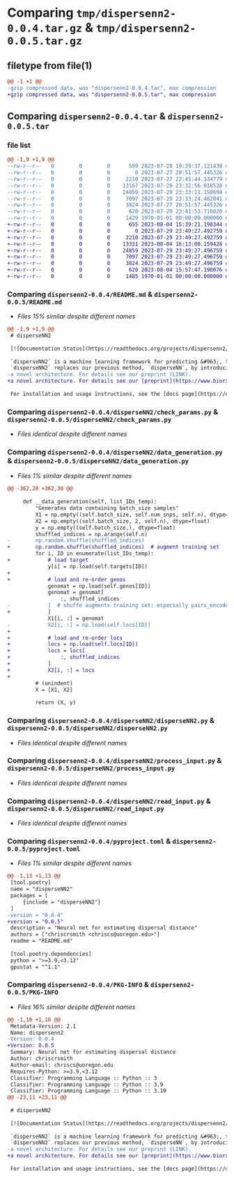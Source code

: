 # Comparing `tmp/dispersenn2-0.0.4.tar.gz` & `tmp/dispersenn2-0.0.5.tar.gz`

## filetype from file(1)

```diff
@@ -1 +1 @@
-gzip compressed data, was "dispersenn2-0.0.4.tar", max compression
+gzip compressed data, was "dispersenn2-0.0.5.tar", max compression
```

## Comparing `dispersenn2-0.0.4.tar` & `dispersenn2-0.0.5.tar`

### file list

```diff
@@ -1,9 +1,9 @@
--rw-r--r--   0        0        0      599 2023-07-28 19:39:37.121430 dispersenn2-0.0.4/README.md
--rw-r--r--   0        0        0        0 2023-07-27 20:51:57.445326 dispersenn2-0.0.4/disperseNN2/__init__.py
--rw-r--r--   0        0        0     2210 2023-07-27 22:45:44.334779 dispersenn2-0.0.4/disperseNN2/check_params.py
--rw-r--r--   0        0        0    13167 2023-07-29 23:32:56.018528 dispersenn2-0.0.4/disperseNN2/data_generation.py
--rw-r--r--   0        0        0    24859 2023-07-29 23:33:11.150694 dispersenn2-0.0.4/disperseNN2/disperseNN2.py
--rw-r--r--   0        0        0     7097 2023-07-29 23:33:24.482841 dispersenn2-0.0.4/disperseNN2/process_input.py
--rw-r--r--   0        0        0     3824 2023-07-27 20:51:57.445326 dispersenn2-0.0.4/disperseNN2/read_input.py
--rw-r--r--   0        0        0      620 2023-07-29 23:41:53.716020 dispersenn2-0.0.4/pyproject.toml
--rw-r--r--   0        0        0     1429 1970-01-01 00:00:00.000000 dispersenn2-0.0.4/PKG-INFO
+-rw-r--r--   0        0        0      655 2023-08-04 15:39:21.198344 dispersenn2-0.0.5/README.md
+-rw-r--r--   0        0        0        0 2023-07-29 23:49:27.492759 dispersenn2-0.0.5/disperseNN2/__init__.py
+-rw-r--r--   0        0        0     2210 2023-07-29 23:49:27.492759 dispersenn2-0.0.5/disperseNN2/check_params.py
+-rw-r--r--   0        0        0    13331 2023-08-04 16:13:00.159428 dispersenn2-0.0.5/disperseNN2/data_generation.py
+-rw-r--r--   0        0        0    24859 2023-07-29 23:49:27.496759 dispersenn2-0.0.5/disperseNN2/disperseNN2.py
+-rw-r--r--   0        0        0     7097 2023-07-29 23:49:27.496759 dispersenn2-0.0.5/disperseNN2/process_input.py
+-rw-r--r--   0        0        0     3824 2023-07-29 23:49:27.496759 dispersenn2-0.0.5/disperseNN2/read_input.py
+-rw-r--r--   0        0        0      620 2023-08-04 15:57:47.190076 dispersenn2-0.0.5/pyproject.toml
+-rw-r--r--   0        0        0     1485 1970-01-01 00:00:00.000000 dispersenn2-0.0.5/PKG-INFO
```

### Comparing `dispersenn2-0.0.4/README.md` & `dispersenn2-0.0.5/README.md`

 * *Files 15% similar despite different names*

```diff
@@ -1,9 +1,9 @@
 # disperseNN2
 
 [![Documentation Status](https://readthedocs.org/projects/dispersenn2/badge/?version=latest)](https://dispersenn2.readthedocs.io/en/latest/?badge=latest)
 
 `disperseNN2` is a machine learning framework for predicting &#963;, the expected per generation displacement distance between offspring and their parent(s), from genetic variation data.
 `disperseNN2` replaces our previous method, `disperseNN`, by introducing
-a novel architecture. For details see our preprint (LINK).
+a novel architecture. For details see our [preprint](https://www.biorxiv.org/content/10.1101/2023.07.30.551115v1).
 
 For installation and usage instructions, see the [docs page](https://dispersenn2.readthedocs.io/en/latest/).
```

### Comparing `dispersenn2-0.0.4/disperseNN2/check_params.py` & `dispersenn2-0.0.5/disperseNN2/check_params.py`

 * *Files identical despite different names*

### Comparing `dispersenn2-0.0.4/disperseNN2/data_generation.py` & `dispersenn2-0.0.5/disperseNN2/data_generation.py`

 * *Files 1% similar despite different names*

```diff
@@ -362,20 +362,30 @@
 
     def __data_generation(self, list_IDs_temp):
         "Generates data containing batch_size samples"
         X1 = np.empty((self.batch_size, self.num_snps, self.n), dtype="int8")
         X2 = np.empty((self.batch_size, 2, self.n), dtype=float)
         y = np.empty((self.batch_size,), dtype=float)
         shuffled_indices = np.arange(self.n)
-        np.random.shuffle(shuffled_indices)
+        np.random.shuffle(shuffled_indices)  # augment training set
         for i, ID in enumerate(list_IDs_temp):
+            # load target
             y[i] = np.load(self.targets[ID])
+
+            # load and re-order genos
             genomat = np.load(self.genos[ID])
             genomat = genomat[
                 :, shuffled_indices
-            ]  # shuffe augments training set; especially pairs_encode<pairs
+            ]
             X1[i, :] = genomat
-            X2[i, :] = np.load(self.locs[ID])
+
+            # load and re-order locs
+            locs = np.load(self.locs[ID])
+            locs = locs[
+                :, shuffled_indices
+            ]
+            X2[i, :] = locs
+
         # (unindent)
         X = [X1, X2]
 
         return (X, y)
```

### Comparing `dispersenn2-0.0.4/disperseNN2/disperseNN2.py` & `dispersenn2-0.0.5/disperseNN2/disperseNN2.py`

 * *Files identical despite different names*

### Comparing `dispersenn2-0.0.4/disperseNN2/process_input.py` & `dispersenn2-0.0.5/disperseNN2/process_input.py`

 * *Files identical despite different names*

### Comparing `dispersenn2-0.0.4/disperseNN2/read_input.py` & `dispersenn2-0.0.5/disperseNN2/read_input.py`

 * *Files identical despite different names*

### Comparing `dispersenn2-0.0.4/pyproject.toml` & `dispersenn2-0.0.5/pyproject.toml`

 * *Files 1% similar despite different names*

```diff
@@ -1,13 +1,13 @@
 [tool.poetry]
 name = "disperseNN2"
 packages = [
     {include = "disperseNN2"}
 ]
-version = "0.0.4"
+version = "0.0.5"
 description = "Neural net for estimating dispersal distance"
 authors = ["chriscrsmith <chriscs@uoregon.edu>"]
 readme = "README.md"
 
 [tool.poetry.dependencies]
 python = ">=3.9,<3.12"
 gpustat = "^1.1"
```

### Comparing `dispersenn2-0.0.4/PKG-INFO` & `dispersenn2-0.0.5/PKG-INFO`

 * *Files 16% similar despite different names*

```diff
@@ -1,10 +1,10 @@
 Metadata-Version: 2.1
 Name: dispersenn2
-Version: 0.0.4
+Version: 0.0.5
 Summary: Neural net for estimating dispersal distance
 Author: chriscrsmith
 Author-email: chriscs@uoregon.edu
 Requires-Python: >=3.9,<3.12
 Classifier: Programming Language :: Python :: 3
 Classifier: Programming Language :: Python :: 3.9
 Classifier: Programming Language :: Python :: 3.10
@@ -23,11 +23,11 @@
 
 # disperseNN2
 
 [![Documentation Status](https://readthedocs.org/projects/dispersenn2/badge/?version=latest)](https://dispersenn2.readthedocs.io/en/latest/?badge=latest)
 
 `disperseNN2` is a machine learning framework for predicting &#963;, the expected per generation displacement distance between offspring and their parent(s), from genetic variation data.
 `disperseNN2` replaces our previous method, `disperseNN`, by introducing
-a novel architecture. For details see our preprint (LINK).
+a novel architecture. For details see our [preprint](https://www.biorxiv.org/content/10.1101/2023.07.30.551115v1).
 
 For installation and usage instructions, see the [docs page](https://dispersenn2.readthedocs.io/en/latest/).
```

